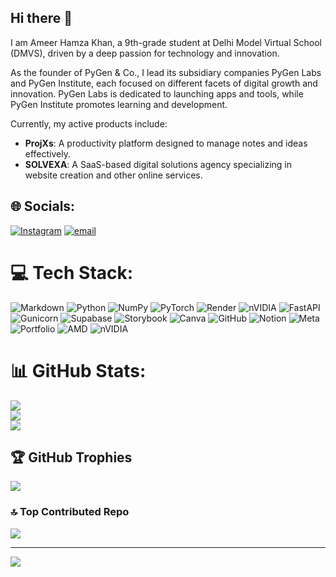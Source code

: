 ## Hi there 👋

I am Ameer Hamza Khan, a 9th-grade student at Delhi Model Virtual School (DMVS), driven by a deep passion for technology and innovation.  

As the founder of PyGen & Co., I lead its subsidiary companies PyGen Labs and PyGen Institute, each focused on different facets of digital growth and innovation. PyGen Labs is dedicated to launching apps and tools, while PyGen Institute promotes learning and development.  

Currently, my active products include:  

- **ProjXs**: A productivity platform designed to manage notes and ideas effectively.  
- **SOLVEXA**: A SaaS-based digital solutions agency specializing in website creation and other online services.  

## 🌐 Socials:
[![Instagram](https://img.shields.io/badge/Instagram-%23E4405F.svg?logo=Instagram&logoColor=white)](https://instagram.com/hamzakhan_7.0) [![email](https://img.shields.io/badge/Email-D14836?logo=gmail&logoColor=white)](mailto:ameerhamzakha07@gmail.com) 

# 💻 Tech Stack:
![Markdown](https://img.shields.io/badge/markdown-%23000000.svg?style=for-the-badge&logo=markdown&logoColor=white) ![Python](https://img.shields.io/badge/python-3670A0?style=for-the-badge&logo=python&logoColor=ffdd54) ![NumPy](https://img.shields.io/badge/numpy-%23013243.svg?style=for-the-badge&logo=numpy&logoColor=white) ![PyTorch](https://img.shields.io/badge/PyTorch-%23EE4C2C.svg?style=for-the-badge&logo=PyTorch&logoColor=white) ![Render](https://img.shields.io/badge/Render-%46E3B7.svg?style=for-the-badge&logo=render&logoColor=white) ![nVIDIA](https://img.shields.io/badge/cuda-000000.svg?style=for-the-badge&logo=nVIDIA&logoColor=green) ![FastAPI](https://img.shields.io/badge/FastAPI-005571?style=for-the-badge&logo=fastapi) ![Gunicorn](https://img.shields.io/badge/gunicorn-%298729.svg?style=for-the-badge&logo=gunicorn&logoColor=white) ![Supabase](https://img.shields.io/badge/Supabase-3ECF8E?style=for-the-badge&logo=supabase&logoColor=white) ![Storybook](https://img.shields.io/badge/-Storybook-FF4785?style=for-the-badge&logo=storybook&logoColor=white) ![Canva](https://img.shields.io/badge/Canva-%2300C4CC.svg?style=for-the-badge&logo=Canva&logoColor=white) ![GitHub](https://img.shields.io/badge/github-%23121011.svg?style=for-the-badge&logo=github&logoColor=white) ![Notion](https://img.shields.io/badge/Notion-%23000000.svg?style=for-the-badge&logo=notion&logoColor=white) ![Meta](https://img.shields.io/badge/Meta-%230467DF.svg?style=for-the-badge&logo=Meta&logoColor=white) ![Portfolio](https://img.shields.io/badge/Portfolio-%23000000.svg?style=for-the-badge&logo=firefox&logoColor=#FF7139) ![AMD](https://img.shields.io/badge/AMD-%23000000.svg?style=for-the-badge&logo=amd&logoColor=white) ![nVIDIA](https://img.shields.io/badge/nVIDIA-%2376B900.svg?style=for-the-badge&logo=nVIDIA&logoColor=white)
# 📊 GitHub Stats:
![](https://github-readme-stats.vercel.app/api?username=pygen-inteliigence&theme=dark&hide_border=false&include_all_commits=false&count_private=false)<br/>
![](https://github-readme-streak-stats.herokuapp.com/?user=pygen-inteliigence&theme=dark&hide_border=false)<br/>
![](https://github-readme-stats.vercel.app/api/top-langs/?username=pygen-inteliigence&theme=dark&hide_border=false&include_all_commits=false&count_private=false&layout=compact)

## 🏆 GitHub Trophies
![](https://github-profile-trophy.vercel.app/?username=pygen-inteliigence&theme=radical&no-frame=false&no-bg=true&margin-w=4)

### 🔝 Top Contributed Repo
![](https://github-contributor-stats.vercel.app/api?username=pygen-inteliigence&limit=5&theme=transparent&combine_all_yearly_contributions=true)

---
[![](https://visitcount.itsvg.in/api?id=pygen-inteliigence&icon=2&color=1)](https://visitcount.itsvg.in)

<!-- Proudly created with GPRM ( https://gprm.itsvg.in ) -->
